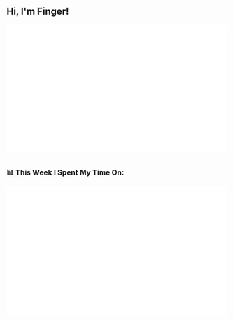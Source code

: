 <h2> Hi, I'm Finger!</h2>

<img align="right" src="https://raw.githubusercontent.com/spianmo/github-stats/master/generated/overview.svg#gh-light-mode-only">

<!-- <img align="right" height="160em" src="https://github-readme-stats-eight-theta.vercel.app/api/top-langs/?username=spianmo&layout=compact&langs_count=8&theme=algolia"/>	 -->
	
```go
package main

type Me struct {
	Name   string
	Job    string
	Code   string
	Skills string
}

func main() {
	me := &Me{
		Name:   "Finger",
		Job:    "Client-side Engineer",
		Code:   "Java and C++ and Others",
		Skills: "Android Security NLP ^o^",
	}
	_ = me
}
```


<h3>📊 This Week I Spent My Time On:</h3>
<img align='right' src="https://raw.githubusercontent.com/spianmo/github-stats/master/generated/languages.svg#gh-light-mode-only">

<!--START_SECTION:waka-->

```text
Java             43 hrs 1 min    ████████████████████░░░░░   79.87 %
XML              8 hrs 3 mins    ███▓░░░░░░░░░░░░░░░░░░░░░   14.96 %
Kotlin           1 hr 5 mins     ▓░░░░░░░░░░░░░░░░░░░░░░░░   02.02 %
Groovy           29 mins         ▒░░░░░░░░░░░░░░░░░░░░░░░░   00.91 %
Gradle           28 mins         ▒░░░░░░░░░░░░░░░░░░░░░░░░   00.87 %
C++              15 mins         ░░░░░░░░░░░░░░░░░░░░░░░░░   00.46 %
```

<!--END_SECTION:waka-->
